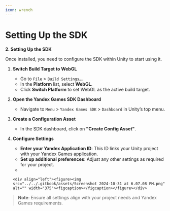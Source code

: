 ```yaml
---
icon: wrench
---
```


# Setting Up the SDK

**2. Setting Up the SDK**

Once installed, you need to configure the SDK within Unity to start using it.

1. **Switch Build Target to WebGL**
   * Go to `File` > `Build Settings…`.
   * In the **Platform** list, select **WebGL**.
   * Click **Switch Platform** to set WebGL as the active build target.
2. **Open the Yandex Games SDK Dashboard**
   * Navigate to `Menu` > `Yandex Games SDK` > `Dashboard` in Unity’s top menu.
3. **Create a Configuration Asset**
   * In the SDK dashboard, click on **"Create Config Asset"**.
4. **Configure Settings**
   * **Enter your Yandex Application ID**: This ID links your Unity project with your Yandex Games application.
   * **Set up additional preferences**: Adjust any other settings as required for your project.
   *

       <div align="left"><figure><img src="../../.gitbook/assets/Screenshot 2024-10-31 at 6.07.08 PM.png" alt="" width="375"><figcaption></figcaption></figure></div>

> **Note**: Ensure all settings align with your project needs and Yandex Games requirements.
